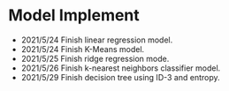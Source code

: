# Model Implement

* 2021/5/24 Finish linear regression model.
* 2021/5/24 Finish K-Means model.
* 2021/5/25 Finish ridge regression mode.
* 2021/5/26 Finish k-nearest neighbors classifier model.
* 2021/5/29 Finish decision tree using ID-3 and entropy.